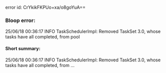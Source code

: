error id: CrYkikFKPUo+xa/o8goYuA==
### Bloop error:

25/06/18 00:36:17 INFO TaskSchedulerImpl: Removed TaskSet 3.0, whose tasks have all completed, from pool
#### Short summary: 

25/06/18 00:36:17 INFO TaskSchedulerImpl: Removed TaskSet 3.0, whose tasks have all completed, from ...
